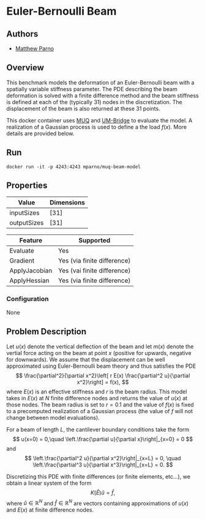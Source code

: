 # Euler-Bernoulli Beam

## Authors
- [Matthew Parno](mailto:matthew.d.parno@dartmouth.edu)

## Overview
This benchmark models the deformation of an Euler-Bernoulli beam with a spatially variable stiffness parameter.  The PDE describing the beam deformation is solved with a finite difference method and the beam stiffness is defined at each of the (typically 31) nodes in the discretization.  The displacement of the beam is also returned at these 31 points.

This docker container uses [MUQ](https://mituq.bitbucket.io/source/_site/index.html) and [UM-Bridge](https://github.com/UM-Bridge/umbridge/tree/main) to evaluate the model.  A realization of a Gaussian process is used to define a the load $f(x)$.  More details are provided below.


## Run
```
docker run -it -p 4243:4243 mparno/muq-beam-model
```

## Properties
Value | Dimensions
---|---
inputSizes | [31]
outputSizes | [31]

Feature | Supported
---|---
Evaluate | Yes
Gradient | Yes (via finite difference)
ApplyJacobian | Yes (vai finite difference)
ApplyHessian | Yes (via finite difference)

### Configuration

None


## Problem Description

Let $u(x)$ denote the vertical deflection of the beam and let $m(x)$ denote the vertial force acting on the beam at point $x$ (positive for upwards, negative for downwards).  We assume that the displacement can be well approximated using Euler-Bernoulli beam theory and thus satisfies the PDE
$$
\frac{\partial^2}{\partial x^2}\left[ r E(x) \frac{\partial^2 u}{\partial x^2}\right] = f(x),
$$
where $E(x)$ is an effective stiffness and $r$ is the beam radius.  This model takes in $E(x)$ at $N$ finite difference nodes and returns the value of $u(x)$ at those nodes.   The beam radius is set to $r=0.1$ and the value of $f(x)$ is fixed to a precomputed realization of a Gaussian process (the value of $f$ will not change between model evaluations).

For a beam of length $L$, the cantilever boundary conditions take the form
$$
u(x=0) = 0,\quad \left.\frac{\partial u}{\partial x}\right|_{x=0} = 0
$$
and
$$
\left.\frac{\partial^2 u}{\partial x^2}\right|_{x=L} = 0, \quad  \left.\frac{\partial^3 u}{\partial x^3}\right|_{x=L} = 0.
$$
  
Discretizing this PDE with finite differences (or finite elements, etc...), we obtain a linear system of the form
$$
K(\hat{E})\hat{u} = \hat{f},
$$
where $\hat{u}\in\mathbb{R}^N$ and $\hat{f}\in\mathbb{R}^N$ are vectors containing approximations of $u(x)$ and $E(x)$ at finite difference nodes.  

